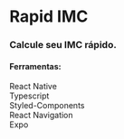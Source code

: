 # Rapid IMC
### Calcule seu IMC rápido.

#### Ferramentas:

React Native <br>
Typescript <br>
Styled-Components <br>
React Navigation <br>
Expo <br>

